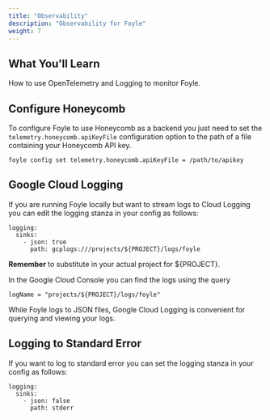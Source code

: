 ```yaml
---
title: "Observability"
description: "Observability for Foyle"
weight: 7
---
```


## What You'll Learn

How to use OpenTelemetry and Logging to monitor Foyle.

## Configure Honeycomb

To configure Foyle to use Honeycomb as a backend you just need to set the `telemetry.honeycomb.apiKeyFile` 
configuration option to the path of a file containing your Honeycomb API key.

```
foyle config set telemetry.honeycomb.apiKeyFile = /path/to/apikey
```

## Google Cloud Logging

If you are running Foyle locally but want to stream logs to Cloud Logging you can edit the logging stanza in your
config as follows:

```
logging:
  sinks:
    - json: true
      path: gcplogs:///projects/${PROJECT}/logs/foyle     
```

**Remember** to substitute in your actual project for ${PROJECT}.

In the Google Cloud Console you can find the logs using the query

```
logName = "projects/${PROJECT}/logs/foyle"
```

While Foyle logs to JSON files, Google Cloud Logging is convenient for querying and viewing your logs.

## Logging to Standard Error

If you want to log to standard error you can set the logging stanza in your config as follows:

```
logging:
  sinks:
    - json: false
      path: stderr     
```




